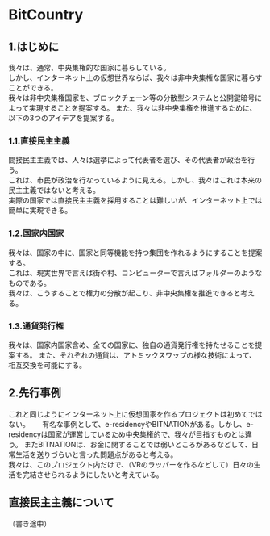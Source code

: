 # BitCountry
## 1.はじめに
我々は、通常、中央集権的な国家に暮らしている。  
しかし、インターネット上の仮想世界ならば、我々は非中央集権な国家に暮らすことができる。  
我々は非中央集権国家を、ブロックチェーン等の分散型システムと公開鍵暗号によって実現することを提案する。
また、我々は非中央集権を推進するために、以下の3つのアイデアを提案する。
### 1.1.直接民主主義
間接民主主義では、人々は選挙によって代表者を選び、その代表者が政治を行う。    
これは、市民が政治を行なっているように見える。しかし、我々はこれは本来の民主主義ではないと考える。  
実際の国家では直接民主主義を採用することは難しいが、インターネット上では簡単に実現できる。
### 1.2.国家内国家
我々は、国家の中に、国家と同等機能を持つ集団を作れるようにすることを提案する。  
これは、現実世界で言えば街や村、コンピューターで言えばフォルダーのようなものである。  
我々は、こうすることで権力の分散が起こり、非中央集権を推進できると考える。
### 1.3.通貨発行権
我々は、国家内国家含め、全ての国家に、独自の通貨発行権を持たせることを提案する。
また、それぞれの通貨は、アトミックスワップの様な技術によって、相互交換を可能にする。

## 2.先行事例
これと同じようにインターネット上に仮想国家を作るプロジェクトは初めてではない。　　
有名な事例として、e-residencyやBITNATIONがある。しかし、e-residencyは国家が運営しているため中央集権的で、我々が目指すものとは違う。
またBITNATIONは、お金に関することでは弱いところがあるなどして、日常生活を送りづらいと言った問題点があると考える。  
我々は、このプロジェクト内だけで、（VRのラッパーを作るなどして）日々の生活を完結させられるようにしたいと考えている。

## 直接民主主義について
（書き途中）



